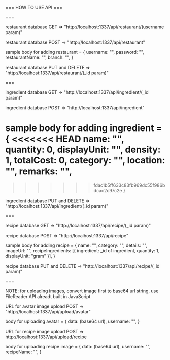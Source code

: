 === HOW TO USE API ===

===

restaurant database GET => "http://localhost:1337/api/restaurant/(username param)"

restaurant database POST => "http://localhost:1337/api/restaurant"

sample body for adding restaurant = {
username: "",
password: "",
restaurantName: "",
branch: "",
}

restaurant database PUT and DELETE => "http://localhost:1337/api/restaurant/(\_id param)"

===

ingredient database GET => "http://localhost:1337/api/ingredient/(\_id param)"

ingredient database POST => "http://localhost:1337/api/ingredient"

sample body for adding ingredient = {
<<<<<<< HEAD
name: "",
quantity: 0,
displayUnit: "",
density: 1,
totalCost: 0,
category: "",
location: "",
remarks: "",
=======

>>>>>>> fdac1b5ff633c83fb969dc55f986bdcac2c97c2e
}

ingredient database PUT and DELETE => "http://localhost:1337/api/ingredient/(\_id param)"

===

recipe database GET => "http://localhost:1337/api/recipe/(\_id param)"

recipe database POST => "http://localhost:1337/api/recipe"

sample body for adding recipe = {
name: "",
category: "",
details: "",
imageUrl: "",
recipeIngredients: [{
ingredient: _id of ingredient,
quantity: 1,
displayUnit: "gram"
}],
}

recipe database PUT and DELETE => "http://localhost:1337/api/recipe/(\_id param)"

===

NOTE: for uploading images, convert image first to base64 url string, use FileReader API alreadt built in JavaScript

URL for avatar image upload POST => "http://localhost:1337/api/upload/avatar"

body for uploading avatar = {
data: (base64 url),
username: "",
}

URL for recipe image upload POST => http://localhost:1337/api/upload/recipe

body for uploading recipe image = {
data: (base64 url),
username: "",
recipeName: "",
}
